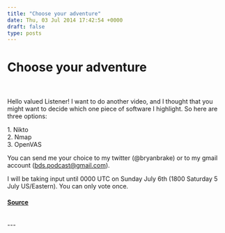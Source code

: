 ```yaml
---
title: "Choose your adventure"
date: Thu, 03 Jul 2014 17:42:54 +0000
draft: false
type: posts
---
```

# Choose your adventure

<br/>

<br/>
Hello valued Listener! I want to do another video, and I thought that you might want to decide which one piece of software I highlight. So here are three options:  
  
1\. Nikto  
2\. Nmap  
3\. OpenVAS  
  
You can send me your choice to my twitter (@bryanbrake) or to my gmail account (bds.podcast@gmail.com).  
  
I will be taking input until 0000 UTC on Sunday July 6th (1800 Saturday 5 July US/Eastern). You can only vote once.

#### [Source](http://brakeingsecurity.com/choose-your-adventure)

<br/>
---
